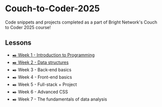 # Couch-to-Coder-2025
Code snippets and projects completed as a part of Bright Network's Couch to Coder 2025 course!

## Lessons
- [✒️ Week 1 - Introduction to Programming](/week_1/)
- [✒️ Week 2 - Data structures](/week_2/)
- ✒️ Week 3 - Back-end basics
- ✒️ Week 4 - Front-end basics
- ✒️ Week 5 - Full-stack + Project
- ✒️ Week 6 - Advanced CSS
- ✒️ Week 7 - The fundamentals of data analysis